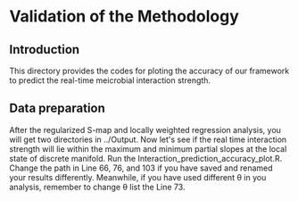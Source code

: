 # Validation of the Methodology
## Introduction
This directory provides the codes for ploting the accuracy of our framework to predict the real-time meicrobial interaction strength.

## Data preparation
After the regularized S-map and locally weighted regression analysis, you will get two directories in ../Output. Now let's see if the real time interaction strength will lie within the maximum and minimum partial slopes at the local state of discrete manifold. Run the Interaction_prediction_accuracy_plot.R. Change the path in Line 66, 76, and 103 if you have saved and renamed your results differently. Meanwhile, if you have used different θ in you analysis, remember to change θ list the Line 73.
